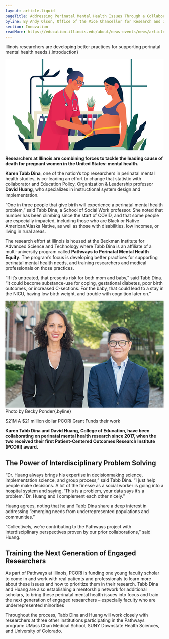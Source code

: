 ```yaml
---
layout: article.liquid
pageTitle: Addressing Perinatal Mental Health Issues Through a Collaborative Research Approach
byline: By Andy Olson, Office of the Vice Chancellor for Research and Innovation, University of Illinois
section: Innovation
readMore: https://education.illinois.edu/about/news-events/news/article/2024/08/12/addressing-perinatal-mental-health-issues-through-a-collaborative-research-approach
---
```

<ilw-content width="page">

Illinois researchers are developing better practices for supporting perinatal mental health needs.{.introduction}

![Cartoon of a pregnant woman being treated by a physician](/img/innovation/perinatal.webp)

**Researchers at Illinois are combining forces to tackle the leading cause of death for pregnant women in the United States: mental health.**

**Karen Tabb Dina**, one of the nation’s top researchers in perinatal mental health studies, is co-leading an effort to change that statistic with collaborator and Education Policy, Organization & Leadership professor **David Huang**, who specializes in instructional system design and implementation.

“One in three people that give birth will experience a perinatal mental health problem,” said Tabb Dina, a School of Social Work professor. She noted that number has been climbing since the start of COVID, and that some people are especially impacted, including those who are Black or Native American/Alaska Native, as well as those with disabilities, low incomes, or living in rural areas.

The research effort at Illinois is housed at the Beckman Institute for Advanced Science and Technology where Tabb Dina is an affiliate of a multi-university program called **Pathways to Perinatal Mental Health Equity**. The program’s focus is developing better practices for supporting perinatal mental health needs, and training researchers and medical professionals on those practices.

“If it’s untreated, that presents risk for both mom and baby,” said Tabb Dina. “It could become substance-use for coping, gestational diabetes, poor birth outcomes, or increased C-sections. For the baby, that could lead to a stay in the NICU, having low birth weight, and trouble with cognition later on.”

<ilw-columns padding="3.75rem 0 0 0">
<div>

![Tabb Dina and David Huang](/img/innovation/IDEA_collab.webp)
Photo by Becky Ponder{.byline}

</div>
<ilw-statistic class="orange margin-90"><span slot="stat">$21M</span> A $21 million dollar PCORI Grant Funds their work</ilw-statistic>

</ilw-columns>

**Karen Tabb Dina and David Huang, College of Education, have been collaborating on perinatal mental health research since 2017, when the two received their first Patient-Centered Outcomes Research Institute (PCORI) award.**

## The Power of Interdisciplinary Problem Solving

“Dr. Huang always brings his expertise in decisionmaking science, implementation science, and group process,” said Tabb Dina. “I just help people make decisions. A lot of the finesse as a social worker is going into a hospital system and saying, ‘This is a problem, your data says it’s a problem.’ Dr. Huang and I complement each other nicely.”

Huang agrees, noting that he and Tabb Dina share a deep interest in addressing “emerging needs from underrepresented populations and communities.”

“Collectively, we’re contributing to the Pathways project with interdisciplinary perspectives proven by our prior collaborations,” said Huang.

## Training the Next Generation of Engaged Researchers

As part of Pathways at Illinois, PCORI is funding one young faculty scholar to come in and work with real patients and professionals to learn more about these issues and how to prioritize them in their research. Tabb Dina and Huang are also establishing a mentorship network for additional scholars, to bring these perinatal mental health issues into focus and train the next generation of engaged researchers – especially faculty who are underrepresented minorities

Throughout the process, Tabb Dina and Huang will work closely with researchers at three other institutions participating in the Pathways program: UMass Chan Medical School, SUNY Downstate Health Sciences, and University of Colorado. 

</ilw-content>
